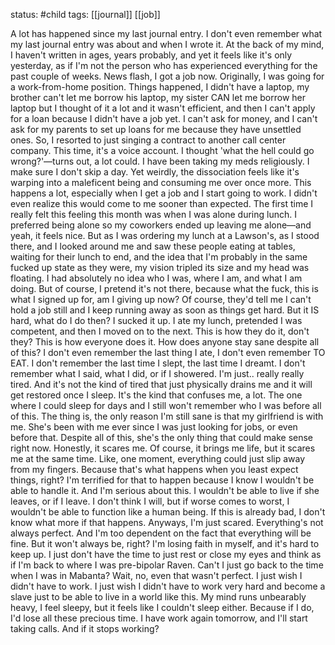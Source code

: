 status: #child 
tags: [[journal]] [[job]]

A lot has happened since my last journal entry. I don't even remember what my last journal entry was about and when I wrote it. At the back of my mind, I haven't written in ages, years probably, and yet it feels like it's only yesterday, as if I'm not the person who has experienced everything for the past couple of weeks. News flash, I got a job now. Originally, I was going for a work-from-home position. Things happened, I didn't have a laptop, my brother can't let me borrow his laptop, my sister CAN let me borrow her laptop but I thought of it a lot and it wasn't efficient, and then I can't apply for a loan because I didn't have a job yet. I can't ask for money, and I can't ask for my parents to set up loans for me because they have unsettled ones. So, I resorted to just singing a contract to another call center company. This time, it's a voice account. I thought 'what the hell could go wrong?'—turns out, a lot could. I have been taking my meds religiously. I make sure I don't skip a day. Yet weirdly, the dissociation feels like it's warping into a maleficent being and consuming me over once more. This happens a lot, especially when I get a job and I start going to work. I didn't even realize this would come to me sooner than expected. The first time I really felt this feeling this month was when I was alone during lunch. I preferred being alone so my coworkers ended up leaving me alone—and yeah, it feels nice. But as I was ordering my lunch at a Lawson's, as I stood there, and I looked around me and saw these people eating at tables, waiting for their lunch to end, and the idea that I'm probably in the same fucked up state as they were, my vision tripled its size and my head was floating. I had absolutely no idea who I was, where I am, and what I am doing. But of course, I pretend it's not there, because what the fuck, this is what I signed up for, am I giving up now? Of course, they'd tell me I can't hold a job still and I keep running away as soon as things get hard. But it IS hard, what do I do then? I sucked it up. I ate my lunch, pretended I was competent, and then I moved on to the next. This is how they do it, don't they? This is how everyone does it. How does anyone stay sane despite all of this? I don't even remember the last thing I ate, I don't even remember TO EAT. I don't remember the last time I slept, the last time I dreamt. I don't remember what I said, what I did, or if I showered. I'm just.. really really tired. And it's not the kind of tired that just physically drains me and it will get restored once I sleep. It's the kind that confuses me, a lot. The one where I could sleep for days and I still won't remember who I was before all of this. The thing is, the only reason I'm still sane is that my girlfriend is with me. She's been with me ever since I was just looking for jobs, or even before that. Despite all of this, she's the only thing that could make sense right now. Honestly, it scares me. Of course, it brings me life, but it scares me at the same time. Like, one moment, everything could just slip away from my fingers. Because that's what happens when you least expect things, right? I'm terrified for that to happen because I know I wouldn't be able to handle it. And I'm serious about this. I wouldn't be able to live if she leaves, or if I leave. I don't think I will, but if worse comes to worst, I wouldn't be able to function like a human being. If this is already bad, I don't know what more if that happens. Anyways, I'm just scared. Everything's not always perfect. And I'm too dependent on the fact that everything will be fine. But it won't always be, right? I'm losing faith in myself, and it's hard to keep up. I just don't have the time to just rest or close my eyes and think as if I'm back to where I was pre-bipolar Raven. Can't I just go back to the time when I was in Mabanta? Wait, no, even that wasn't perfect. I just wish I didn't have to work. I just wish I didn't have to work very hard and become a slave just to be able to live in a world like this. My mind runs unbearably heavy, I feel sleepy, but it feels like I couldn't sleep either. Because if I do, I'd lose all these precious time. I have work again tomorrow, and I'll start taking calls. And if it stops working?